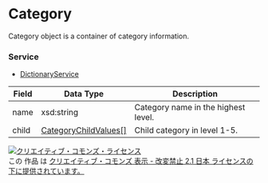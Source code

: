 # Category
Category object is a container of category information.
### Service
+ [DictionaryService](../services/DictionaryService.md)

| Field | Data Type | Description | 
|---|---|---|
| name| xsd:string| Category name in the highest level. |
| child| <a href="../data/CategoryChildValues.md">CategoryChildValues[]</a>| Child category in level 1-5. |
<a rel="license" href="http://creativecommons.org/licenses/by-nd/2.1/jp/"><img alt="クリエイティブ・コモンズ・ライセンス" style="border-width:0" src="https://i.creativecommons.org/l/by-nd/2.1/jp/88x31.png" /></a><br />この 作品 は <a rel="license" href="http://creativecommons.org/licenses/by-nd/2.1/jp/">クリエイティブ・コモンズ 表示 - 改変禁止 2.1 日本 ライセンスの下に提供されています。</a>
